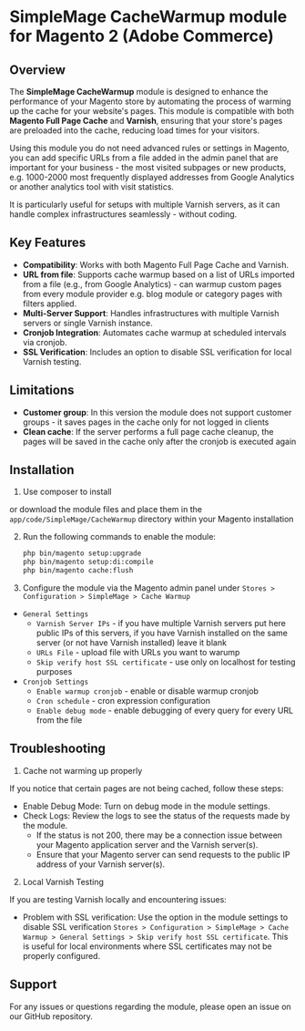 # SimpleMage CacheWarmup module for Magento 2 (Adobe Commerce)

## Overview

The **SimpleMage CacheWarmup** module is designed to enhance the performance of your Magento store by automating the process of warming up the cache for your website's pages. This module is compatible with both **Magento Full Page Cache** and **Varnish**, ensuring that your store's pages are preloaded into the cache, reducing load times for your visitors.

Using this module you do not need advanced rules or settings in Magento, you can add specific URLs from a file added in the admin panel that are important for your business - the most visited subpages or new products, e.g. 1000-2000 most frequently displayed addresses from Google Analytics or another analytics tool with visit statistics.

It is particularly useful for setups with multiple Varnish servers, as it can handle complex infrastructures seamlessly - without coding.

## Key Features

- **Compatibility**: Works with both Magento Full Page Cache and Varnish.
- **URL from file**: Supports cache warmup based on a list of URLs imported from a file (e.g., from Google Analytics) - can warmup custom pages from every module provider e.g. blog module or category pages with filters applied.
- **Multi-Server Support**: Handles infrastructures with multiple Varnish servers or single Varnish instance.
- **Cronjob Integration**: Automates cache warmup at scheduled intervals via cronjob.
- **SSL Verification**: Includes an option to disable SSL verification for local Varnish testing.

## Limitations

- **Customer group**: In this version the module does not support customer groups - it saves pages in the cache only for not logged in clients
- **Clean cache**: If the server performs a full page cache cleanup, the pages will be saved in the cache only after the cronjob is executed again

## Installation

1. Use composer to install

or download the module files and place them in the `app/code/SimpleMage/CacheWarmup` directory within your Magento installation

2. Run the following commands to enable the module:
   ```bash
   php bin/magento setup:upgrade
   php bin/magento setup:di:compile
   php bin/magento cache:flush
   ```
3. Configure the module via the Magento admin panel under `Stores > Configuration > SimpleMage > Cache Warmup`
 - `General Settings`
   - `Varnish Server IPs` - if you have multiple Varnish servers put here public IPs of this servers, if you have Varnish installed on the same server (or not have Varnish installed) leave it blank
   - `URLs File` - upload file with URLs you want to warump
   - `Skip verify host SSL certificate` - use only on localhost for testing purposes
 - `Cronjob Settings`
   - `Enable warmup cronjob` - enable or disable warmup cronjob
   - `Cron schedule` - cron expression configuration
   - `Enable debug mode` - enable debugging of every query for every URL from the file
        
## Troubleshooting

1. Cache not warming up properly

If you notice that certain pages are not being cached, follow these steps:

- Enable Debug Mode: Turn on debug mode in the module settings.
- Check Logs: Review the logs to see the status of the requests made by the module.
  - If the status is not 200, there may be a connection issue between your Magento application server and the Varnish server(s).
  - Ensure that your Magento server can send requests to the public IP address of your Varnish server(s).

2. Local Varnish Testing

If you are testing Varnish locally and encountering issues:
- Problem with SSL verification: Use the option in the module settings to disable SSL verification `Stores > Configuration > SimpleMage > Cache Warmup > General Settings > Skip verify host SSL certificate`. This is useful for local environments where SSL certificates may not be properly configured.

## Support
For any issues or questions regarding the module, please open an issue on our GitHub repository.
